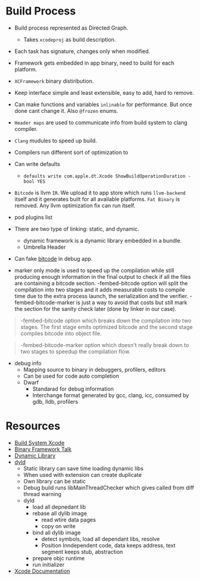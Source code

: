 # Build Process

- Build process represented as Directed Graph.
    - Takes `xcodeproj` as build description.

- Each task has signature, changes only when modified.

- Framework gets embedded in app binary, need to build for each platform.

- `XCFramework` binary distiribution.

- Keep interface simple and least extensible, easy to add, hard to remove.

- Can make functions and variables `inlinable` for performance. But once done cant change it. Also `@frozen` enums.

- `Header maps` are used to communicate info from build system to clang compiler.

- `Clang` mudules to speed up build.

- Compilers run different sort of optimization to 

- Can write defaults
    - `defaults write com.apple.dt.Xcode ShowBuildOperationDuration -bool YES`

- `Bitcode` is llvm `IR`. We upload it to app store which runs `llvm-backend` itself and it generates built for all available platforms. `Fat Binary` is removed. Any llvm optimization fix can run itself.

- pod plugins list

- There are two type of linking: static, and dynamic.
    - dynamic framework is a dynamic library embedded in a bundle.
    - Umbrella Header

- Can fake [bitcode](https://stackoverflow.com/questions/64768561/what-is-the-point-of-marker-bitcode-fembed-bitcode-marker/64898439) in debug app.
- marker only mode is used to speed up the compilation while still producing enough information in the final output to check if all the files are containing a bitcode section. -fembed-bitcode option will split the compilation into two stages and it adds measurable costs to compile time due to the extra process launch, the serialization and the verifier. -fembed-bitcode-marker is just a way to avoid that costs but still mark the section for the sanity check later (done by linker in our case).

> -fembed-bitcode option which breaks down the compilation into two stages. The first stage emits optimized bitcode and the second stage compiles bitcode into object file.

> -fembed-bitcode-marker option which doesn't really break down to two stages to speedup the compilation flow.


- debug info
    - Mapping source to binary in debuggers, profilers, editors
    - Can be used for code auto completion
    - Dwarf 
        - Standarad for debug information
        - Interchange format generated by gcc, clang, icc, consumed by gdb, lldb, profilers



# Resources
- [Build System Xcode](https://github.com/apple/swift-llbuild)
- [Binary Framework Talk](https://developer.apple.com/videos/play/wwdc2019/416)
- [Dynamic Library](https://pewpewthespells.com/blog/static_and_dynamic_libraries.html)
- [dyld](https://www.youtube.com/watch?v=p-dvAOHlLEc)
    - Static library can save time loading dynamic libs
    - When used with extension can create duplicate
    - Own library can be static
    - Debug build runs libMainThreadChecker which gives called from diff thread warning
    - dyld
        - load all depnedant lib
        - rebase all dylib image
            - read wtire data pages
            - copy on write
        - bind all dylib image
            - detect symbols, load all dependant libs, resolve
            - Position Inndependent code, data keeps address, text segment keeps stub, abstraction
        - prepare objc runtime
        - run initializer
- [Xcode Documentation](https://developer.apple.com/documentation/xcode/)